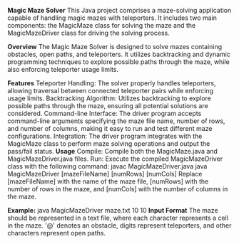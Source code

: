 **Magic Maze Solver**
This Java project comprises a maze-solving application capable of handling magic mazes with teleporters. It includes two main components: the MagicMaze class for solving the maze and the MagicMazeDriver class for driving the solving process.

**Overview**
The Magic Maze Solver is designed to solve mazes containing obstacles, open paths, and teleporters. It utilizes backtracking and dynamic programming techniques to explore possible paths through the maze, while also enforcing teleporter usage limits.

**Features**
Teleporter Handling: The solver properly handles teleporters, allowing traversal between connected teleporter pairs while enforcing usage limits.
Backtracking Algorithm: Utilizes backtracking to explore possible paths through the maze, ensuring all potential solutions are considered.
Command-line Interface: The driver program accepts command-line arguments specifying the maze file name, number of rows, and number of columns, making it easy to run and test different maze configurations.
Integration: The driver program integrates with the MagicMaze class to perform maze solving operations and output the pass/fail status.
**Usage**
Compile: Compile both the MagicMaze.java and MagicMazeDriver.java files.
Run: Execute the compiled MagicMazeDriver class with the following command:
javac MagicMazeDriver.java
java MagicMazeDriver [mazeFileName] [numRows] [numCols]
Replace [mazeFileName] with the name of the maze file, [numRows] with the number of rows in the maze, and [numCols] with the number of columns in the maze.

**Example:**
java MagicMazeDriver maze.txt 10 10
**Input Format**
The maze should be represented in a text file, where each character represents a cell in the maze. '@' denotes an obstacle, digits represent teleporters, and other characters represent open paths.
